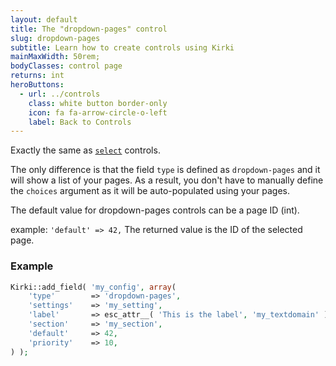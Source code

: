 ```yaml
---
layout: default
title: The "dropdown-pages" control
slug: dropdown-pages
subtitle: Learn how to create controls using Kirki
mainMaxWidth: 50rem;
bodyClasses: control page
returns: int
heroButtons:
  - url: ../controls
    class: white button border-only
    icon: fa fa-arrow-circle-o-left
    label: Back to Controls
---
```


Exactly the same as [`select`](select) controls.

The only difference is that the field `type` is defined as `dropdown-pages` and it will show a list of your pages. As a result, you don't have to manually define the `choices` argument as it will be auto-populated using your pages.

The default value for dropdown-pages controls can be a page ID (int).

example: `'default' => 42,`
The returned value is the ID of the selected page.

### Example

```php
Kirki::add_field( 'my_config', array(
	'type'        => 'dropdown-pages',
	'settings'    => 'my_setting',
	'label'       => esc_attr__( 'This is the label', 'my_textdomain' ),
	'section'     => 'my_section',
	'default'     => 42,
	'priority'    => 10,
) );
```
